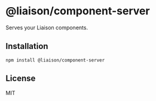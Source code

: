 # @liaison/component-server

Serves your Liaison components.

## Installation

```
npm install @liaison/component-server
```

## License

MIT

